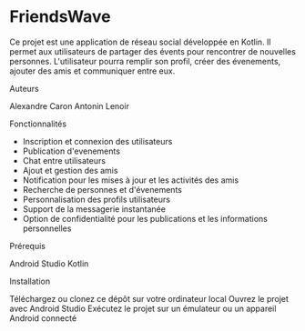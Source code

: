 # FriendsWave


Ce projet est une application de réseau social développée en Kotlin. 
Il permet aux utilisateurs de partager des évents pour rencontrer de nouvelles personnes. 
L'utilisateur pourra remplir son profil, créer des évenements, ajouter des amis et communiquer entre eux.

Auteurs

Alexandre Caron
Antonin Lenoir

Fonctionnalités

- Inscription et connexion des utilisateurs
- Publication d'evenements
- Chat entre utilisateurs
- Ajout et gestion des amis
- Notification pour les mises à jour et les activités des amis
- Recherche de personnes et d'évenements
- Personnalisation des profils utilisateurs
- Support de la messagerie instantanée
- Option de confidentialité pour les publications et les informations personnelles

Prérequis

Android Studio
Kotlin

Installation

Téléchargez ou clonez ce dépôt sur votre ordinateur local
Ouvrez le projet avec Android Studio
Exécutez le projet sur un émulateur ou un appareil Android connecté

